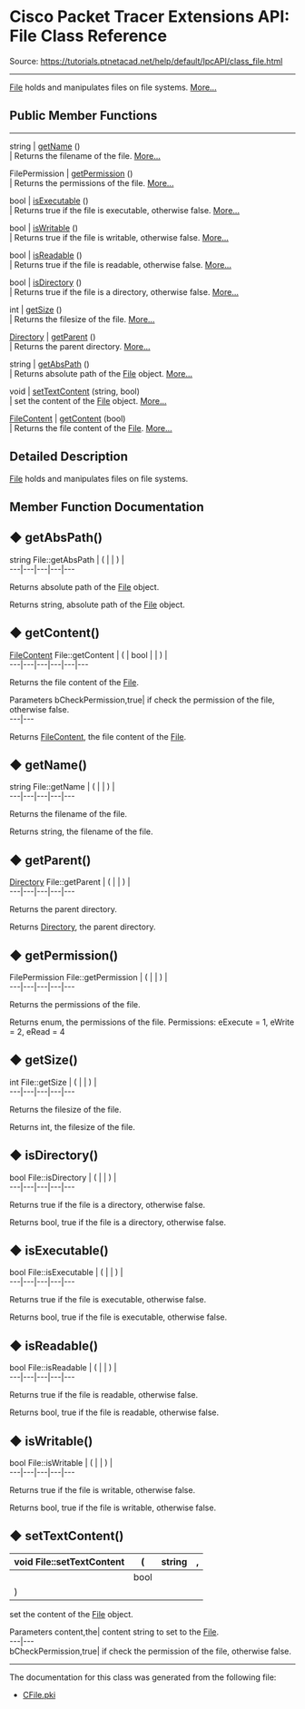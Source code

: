 # Cisco Packet Tracer Extensions API: File Class Reference

Source: https://tutorials.ptnetacad.net/help/default/IpcAPI/class_file.html

---

[File](class_file.html "File holds and manipulates files on file systems.") holds and manipulates files on file systems. [More...](class_file.html#details)

##  Public Member Functions  
  
---  
string | [getName](class_file.html#ae0d38bf3e2612ff3dcd583b4e4b86e80) ()  
| Returns the filename of the file. [More...](class_file.html#ae0d38bf3e2612ff3dcd583b4e4b86e80)  
  
FilePermission | [getPermission](class_file.html#a925037cf47fe20a76b134d1a7f2d40fe) ()  
| Returns the permissions of the file. [More...](class_file.html#a925037cf47fe20a76b134d1a7f2d40fe)  
  
bool | [isExecutable](class_file.html#ad40730bf9b38daf93f4b2b2030a46fe7) ()  
| Returns true if the file is executable, otherwise false. [More...](class_file.html#ad40730bf9b38daf93f4b2b2030a46fe7)  
  
bool | [isWritable](class_file.html#acf94b5b77c302041486f6a08660f515e) ()  
| Returns true if the file is writable, otherwise false. [More...](class_file.html#acf94b5b77c302041486f6a08660f515e)  
  
bool | [isReadable](class_file.html#a9452a31550ced93a24cb3981ef7442cc) ()  
| Returns true if the file is readable, otherwise false. [More...](class_file.html#a9452a31550ced93a24cb3981ef7442cc)  
  
bool | [isDirectory](class_file.html#a6ba5bdb943363cda56649238ccb18c27) ()  
| Returns true if the file is a directory, otherwise false. [More...](class_file.html#a6ba5bdb943363cda56649238ccb18c27)  
  
int | [getSize](class_file.html#a66119cf01fcaf7001b7ad2df487a7d7c) ()  
| Returns the filesize of the file. [More...](class_file.html#a66119cf01fcaf7001b7ad2df487a7d7c)  
  
[Directory](class_directory.html) | [getParent](class_file.html#a1b8577157ac53025b63674541952cb8a) ()  
| Returns the parent directory. [More...](class_file.html#a1b8577157ac53025b63674541952cb8a)  
  
string | [getAbsPath](class_file.html#ac5c87d0b0ed06a9040b07da28d671fa0) ()  
| Returns absolute path of the [File](class_file.html "File holds and manipulates files on file systems.") object. [More...](class_file.html#ac5c87d0b0ed06a9040b07da28d671fa0)  
  
void | [setTextContent](class_file.html#a257b51e8dbfcadc2f133e245daa0638c) (string, bool)  
| set the content of the [File](class_file.html "File holds and manipulates files on file systems.") object. [More...](class_file.html#a257b51e8dbfcadc2f133e245daa0638c)  
  
[FileContent](struct_file_content.html) | [getContent](class_file.html#a89f093fd362e459615c9d0895476d3c3) (bool)  
| Returns the file content of the [File](class_file.html "File holds and manipulates files on file systems."). [More...](class_file.html#a89f093fd362e459615c9d0895476d3c3)  
  
  
## Detailed Description

[File](class_file.html "File holds and manipulates files on file systems.") holds and manipulates files on file systems. 

## Member Function Documentation

## ◆ getAbsPath()

string File::getAbsPath  | ( | | ) |   
---|---|---|---|---  
  
Returns absolute path of the [File](class_file.html "File holds and manipulates files on file systems.") object. 

Returns
    string, absolute path of the [File](class_file.html "File holds and manipulates files on file systems.") object. 

## ◆ getContent()

[FileContent](struct_file_content.html) File::getContent  | ( | bool  | | ) |   
---|---|---|---|---|---  
  
Returns the file content of the [File](class_file.html "File holds and manipulates files on file systems."). 

Parameters
     bCheckPermission,true| if check the permission of the file, otherwise false.  
---|---  
  
Returns
    [FileContent](struct_file_content.html "File content structure."), the file content of the [File](class_file.html "File holds and manipulates files on file systems."). 

## ◆ getName()

string File::getName  | ( | | ) |   
---|---|---|---|---  
  
Returns the filename of the file. 

Returns
    string, the filename of the file. 

## ◆ getParent()

[Directory](class_directory.html) File::getParent  | ( | | ) |   
---|---|---|---|---  
  
Returns the parent directory. 

Returns
    [Directory](class_directory.html "Directory is the directory of the file systems for routers and switches."), the parent directory. 

## ◆ getPermission()

FilePermission File::getPermission  | ( | | ) |   
---|---|---|---|---  
  
Returns the permissions of the file. 

Returns
    enum<FilePermission>, the permissions of the file. Permissions: eExecute = 1, eWrite = 2, eRead = 4 

## ◆ getSize()

int File::getSize  | ( | | ) |   
---|---|---|---|---  
  
Returns the filesize of the file. 

Returns
    int, the filesize of the file. 

## ◆ isDirectory()

bool File::isDirectory  | ( | | ) |   
---|---|---|---|---  
  
Returns true if the file is a directory, otherwise false. 

Returns
    bool, true if the file is a directory, otherwise false. 

## ◆ isExecutable()

bool File::isExecutable  | ( | | ) |   
---|---|---|---|---  
  
Returns true if the file is executable, otherwise false. 

Returns
    bool, true if the file is executable, otherwise false. 

## ◆ isReadable()

bool File::isReadable  | ( | | ) |   
---|---|---|---|---  
  
Returns true if the file is readable, otherwise false. 

Returns
    bool, true if the file is readable, otherwise false. 

## ◆ isWritable()

bool File::isWritable  | ( | | ) |   
---|---|---|---|---  
  
Returns true if the file is writable, otherwise false. 

Returns
    bool, true if the file is writable, otherwise false. 

## ◆ setTextContent()

void File::setTextContent  | ( | string  | ,   
---|---|---|---  
|  | bool  |   
| ) | |   
  
set the content of the [File](class_file.html "File holds and manipulates files on file systems.") object. 

Parameters
     content,the| content string to set to the [File](class_file.html "File holds and manipulates files on file systems.").   
---|---  
bCheckPermission,true| if check the permission of the file, otherwise false.   
  
* * *

The documentation for this class was generated from the following file:

  * [CFile.pki](_c_file_8pki.html)


